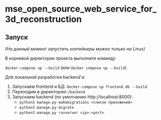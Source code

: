 # mse_open_source_web_service_for_3d_reconstruction

## Запуск
_(На данный момент запустить контейнеры можно только на Linux)_

В корневой директории проекта выполните команду:

`docker-compose up --build` (или `docker compose up --build`)

Для локальной разработки backend'а:

1. Запускаем frontend и БД: `docker-compose up frontend db --build`
2. Переходим в директорию `/backend`
3. Запускаем backend (по умолчанию http://localhost:8000):
   * `python3 manage.py makemigrations <список приложений>`
   * `python3 manage.py migrate`
   * `python3 manage.py runserver <ip>:<port>`